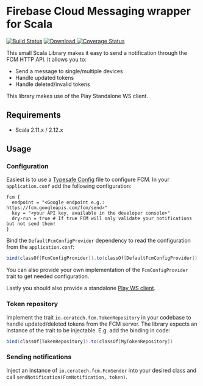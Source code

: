 # Firebase Cloud Messaging wrapper for Scala 

[![Build Status](https://travis-ci.org/Ceratech/fcm-scala.svg?branch=master)](https://travis-ci.org/Ceratech/fcm-scala)
[ ![Download](https://api.bintray.com/packages/ceratech/maven/fcm-scala/images/download.svg) ](https://bintray.com/ceratech/maven/fcm-scala/_latestVersion)
[![Coverage Status](https://coveralls.io/repos/github/Ceratech/fcm-scala/badge.svg?branch=master)](https://coveralls.io/github/Ceratech/fcm-scala?branch=master)

This small Scala Library makes it easy to send a notification through the FCM HTTP API. It allows you to:

* Send a message to single/multiple devices
* Handle updated tokens
* Handle deleted/invalid tokens

This library makes use of the Play Standalone WS client.

## Requirements

* Scala 2.11.x / 2.12.x

## Usage

### Configuration

Easiest is to use a [Typesafe Config](https://github.com/lightbend/config) file to configure FCM. In your `application.conf` add the following configuration:

```
fcm {
  endpoint = "<Google endpoint e.g.: https://fcm.googleapis.com/fcm/send>"
  key = "<your API key, available in the developer console>"
  dry-run = true # If true FCM will only validate your notifications but not send them!
}
```

Bind the `DefaultFcmConfigProvider` dependency to read the configuration from the `application.conf`:

```scala
bind(classOf[FcmConfigProvider]).to(classOf[DefaultFcmConfigProvider])
```

You can also provide your own implementation of the `FcmConfigProvider` trait to get needed configuration.

Lastly you should also provide a standalone [Play WS client](https://github.com/playframework/play-ws). 

### Token repository

Implement the trait `io.ceratech.fcm.TokenRepository` in your codebase to handle updated/deleted tokens from the FCM server. The library expects an instance of the trait to be injectable. E.g. add the binding in code:

```scala
bind(classOf[TokenRepository]).to(classOf[MyTokenRepository])
```

### Sending notifications

Inject an instance of `io.ceratech.fcm.FcmSender` into your desired class and call `sendNotification(FcmNotification, token)`.
